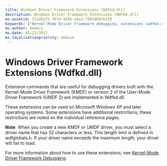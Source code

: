 ```yaml
---
title: Windows Driver Framework Extensions (Wdfkd.dll)
description: Windows Driver Framework Extensions (Wdfkd.dll)
ms.assetid: 2fa2b131-f6fd-459b-a4e3-799246076338
keywords: ["Kernel-Mode Driver Framework debugging, extensions (wdfkd.dll)", "Kernel-Mode Driver Framework extensions (wdfkd.dll)", "wdfkd.dll (Kernel-Mode Driver Framework extensions)", "extensions, Kernel-Mode Driver Framework"]
ms.author: domars
ms.date: 05/23/2017
ms.localizationpriority: medium
---
```


# Windows Driver Framework Extensions (Wdfkd.dll)


Extension commands that are useful for debugging drivers built with the Kernel-Mode Driver Framework (KMDF) or version 2 of the User-Mode Driver Framework (UMDF 2) are implemented in Wdfkd.dll.

These extensions can be used on Microsoft Windows XP and later operating systems. Some extensions have additional restrictions; these restrictions are noted on the individual reference pages.

**Note**  When you create a new KMDF or UMDF driver, you must select a driver name that has 32 characters or less. This length limit is defined in wdfglobals.h. If your driver name exceeds the maximum length, your driver will fail to load.

 

For more information about how to use these extensions, see [Kernel-Mode Driver Framework Debugging](kernel-mode-driver-framework-debugging.md).

 

 





